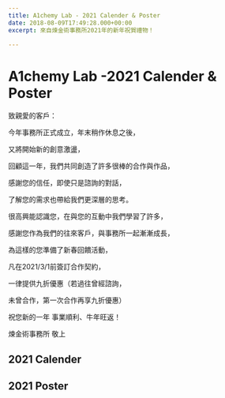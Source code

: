 ```yaml
---
title: A1chemy Lab - 2021 Calender & Poster
date: 2018-08-09T17:49:28.000+00:00
excerpt: 來自煉金術事務所2021年的新年祝賀禮物！

---
```

# A1chemy Lab -2021 Calender & Poster

致親愛的客戶：

今年事務所正式成立，年末稍作休息之後，

又將開始新的創意激盪，

回顧這一年，我們共同創造了許多很棒的合作與作品，

感謝您的信任，即使只是諮詢的對話，

了解您的需求也帶給我們更深層的思考。

很高興能認識您，在與您的互動中我們學習了許多，

感謝您作為我們的往來客戶，與事務所一起漸漸成長，

為這樣的您準備了新春回饋活動，

凡在2021/3/1前簽訂合作契約，

一律提供九折優惠（若過往曾經諮詢，

未曾合作，第一次合作再享九折優惠）

祝您新的一年  事業順利、牛年旺返！

煉金術事務所    敬上

## 2021 Calender

## 2021 Poster